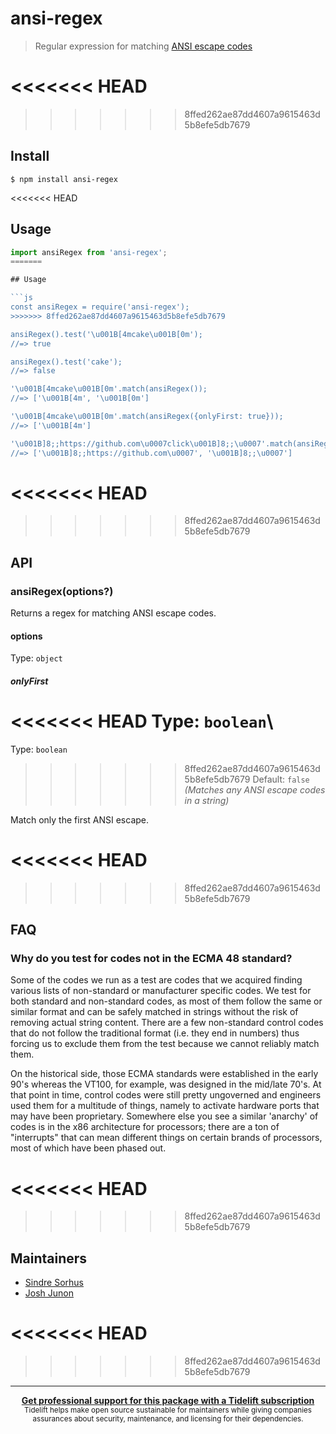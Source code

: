 # ansi-regex

> Regular expression for matching [ANSI escape codes](https://en.wikipedia.org/wiki/ANSI_escape_code)

<<<<<<< HEAD
=======

>>>>>>> 8ffed262ae87dd4607a9615463d5b8efe5db7679
## Install

```
$ npm install ansi-regex
```

<<<<<<< HEAD
## Usage

```js
import ansiRegex from 'ansi-regex';
=======

## Usage

```js
const ansiRegex = require('ansi-regex');
>>>>>>> 8ffed262ae87dd4607a9615463d5b8efe5db7679

ansiRegex().test('\u001B[4mcake\u001B[0m');
//=> true

ansiRegex().test('cake');
//=> false

'\u001B[4mcake\u001B[0m'.match(ansiRegex());
//=> ['\u001B[4m', '\u001B[0m']

'\u001B[4mcake\u001B[0m'.match(ansiRegex({onlyFirst: true}));
//=> ['\u001B[4m']

'\u001B]8;;https://github.com\u0007click\u001B]8;;\u0007'.match(ansiRegex());
//=> ['\u001B]8;;https://github.com\u0007', '\u001B]8;;\u0007']
```

<<<<<<< HEAD
=======

>>>>>>> 8ffed262ae87dd4607a9615463d5b8efe5db7679
## API

### ansiRegex(options?)

Returns a regex for matching ANSI escape codes.

#### options

Type: `object`

##### onlyFirst

<<<<<<< HEAD
Type: `boolean`\
=======
Type: `boolean`<br>
>>>>>>> 8ffed262ae87dd4607a9615463d5b8efe5db7679
Default: `false` *(Matches any ANSI escape codes in a string)*

Match only the first ANSI escape.

<<<<<<< HEAD
=======

>>>>>>> 8ffed262ae87dd4607a9615463d5b8efe5db7679
## FAQ

### Why do you test for codes not in the ECMA 48 standard?

Some of the codes we run as a test are codes that we acquired finding various lists of non-standard or manufacturer specific codes. We test for both standard and non-standard codes, as most of them follow the same or similar format and can be safely matched in strings without the risk of removing actual string content. There are a few non-standard control codes that do not follow the traditional format (i.e. they end in numbers) thus forcing us to exclude them from the test because we cannot reliably match them.

On the historical side, those ECMA standards were established in the early 90's whereas the VT100, for example, was designed in the mid/late 70's. At that point in time, control codes were still pretty ungoverned and engineers used them for a multitude of things, namely to activate hardware ports that may have been proprietary. Somewhere else you see a similar 'anarchy' of codes is in the x86 architecture for processors; there are a ton of "interrupts" that can mean different things on certain brands of processors, most of which have been phased out.

<<<<<<< HEAD
=======

>>>>>>> 8ffed262ae87dd4607a9615463d5b8efe5db7679
## Maintainers

- [Sindre Sorhus](https://github.com/sindresorhus)
- [Josh Junon](https://github.com/qix-)

<<<<<<< HEAD
=======

>>>>>>> 8ffed262ae87dd4607a9615463d5b8efe5db7679
---

<div align="center">
	<b>
		<a href="https://tidelift.com/subscription/pkg/npm-ansi-regex?utm_source=npm-ansi-regex&utm_medium=referral&utm_campaign=readme">Get professional support for this package with a Tidelift subscription</a>
	</b>
	<br>
	<sub>
		Tidelift helps make open source sustainable for maintainers while giving companies<br>assurances about security, maintenance, and licensing for their dependencies.
	</sub>
</div>
